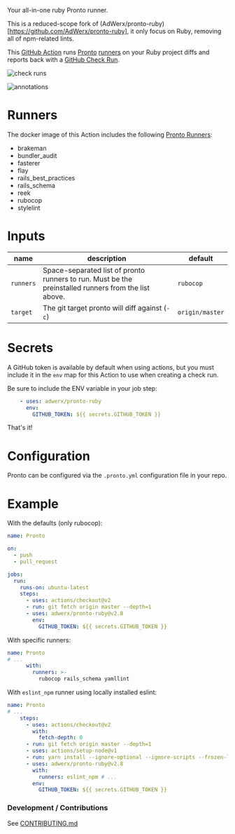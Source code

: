Your all-in-one ruby Pronto runner.

This is a reduced-scope fork of (AdWerx/pronto-ruby)[https://github.com/AdWerx/pronto-ruby], it only focus on Ruby, removing all of npm-related lints.

This [GitHub Action](https://github.com/features/actions) runs [Pronto](https://github.com/prontolabs/pronto) [runners](https://github.com/prontolabs/pronto#runners) on your Ruby project diffs and reports back with a [GitHub Check Run](https://developer.github.com/apps/quickstart-guides/creating-ci-tests-with-the-checks-api/).

![check runs](static/checkrun.png)

![annotations](static/annotations.png)

# Runners

The docker image of this Action includes the following [Pronto Runners](https://github.com/prontolabs/pronto#runners):

- brakeman
- bundler_audit
- fasterer
- flay
- rails_best_practices
- rails_schema
- reek
- rubocop
- stylelint

# Inputs

| name | description | default |
| --- | --- | --- |
| `runners` | Space-separated list of pronto runners to run. Must be the preinstalled runners from the list above. | `rubocop` |
| `target` | The git target pronto will diff against (`-c`) | `origin/master` |

# Secrets

A GitHub token is available by default when using actions, but you must include it in the `env` map for this Action to use when creating a check run.

Be sure to include the ENV variable in your job step:

```yaml
    - uses: adwerx/pronto-ruby
      env:
        GITHUB_TOKEN: ${{ secrets.GITHUB_TOKEN }}
```

That's it!

# Configuration

Pronto can be configured via the `.pronto.yml` configuration file in your repo.

# Example

With the defaults (only rubocop):

```yaml
name: Pronto

on:
  - push
  - pull_request

jobs:
  run:
    runs-on: ubuntu-latest
    steps:
      - uses: actions/checkout@v2
      - run: git fetch origin master --depth=1
      - uses: adwerx/pronto-ruby@v2.8
        env:
          GITHUB_TOKEN: ${{ secrets.GITHUB_TOKEN }}
```

With specific runners:

```yaml
name: Pronto
# ...
      with:
        runners: >-
          rubocop rails_schema yamllint
```

With `eslint_npm` runner using locally installed eslint:

```yaml
name: Pronto
# ...
    steps:
      - uses: actions/checkout@v2
        with:
          fetch-depth: 0
      - run: git fetch origin master --depth=1
      - uses: actions/setup-node@v1
      - run: yarn install --ignore-optional --ignore-scripts --frozen-lockfile --non-interactive
      - uses: adwerx/pronto-ruby@v2.8
        with:
          runners: eslint_npm # ...
        env:
          GITHUB_TOKEN: ${{ secrets.GITHUB_TOKEN }}
```

### Development / Contributions

See [CONTRIBUTING.md](./CONTRIBUTING.md)
